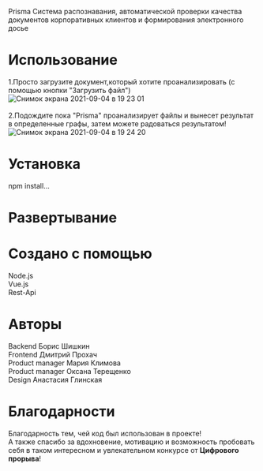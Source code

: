  Prisma
Система распознавания, автоматической проверки качества документов корпоративных клиентов и формирования электронного досье
# Использование
1.Просто загрузите документ,который хотите проанализировать (с помощью кнопки "Загрузить файл")
<br> ![Снимок экрана 2021-09-04 в 19 23 01](https://user-images.githubusercontent.com/75037261/132104777-4486a8ad-afa6-4f7e-9e92-49db4fa69cb5.png)<br><br>
2.Подождите пока "Prisma" проанализирует файлы и вынесет результат в определенные графы, затем можете радоваться результатом!
<br> ![Снимок экрана 2021-09-04 в 19 24 20](https://user-images.githubusercontent.com/75037261/132104881-93d833cf-d85b-40b4-a122-4850e7fd567e.png)<br>
# Установка
npm install...
# Развертывание
# Создано с помощью
Node.js <br>
Vue.js <br>
Rest-Api 
# Авторы
Backend Борис Шишкин<br>
Frontend Дмитрий Прохач<br>
Product manager Мария Климова<br>
Product manager Оксана Терещенко<br>
Design Анастасия Глинская
# Благодарности
Благодарность тем, чей код был использован в проекте!<br>
А также спасибо за вдохновение, мотивацию и возможность пробовать себя в таком интересном и увлекательном конкурсе от <b>Цифрового прорыва</b>!<br>
